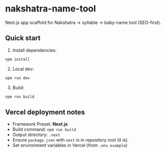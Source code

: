 # nakshatra-name-tool

Next.js app scaffold for Nakshatra → syllable → baby-name tool (SEO-first).

## Quick start

1. Install dependencies:
```bash
npm install
```

2. Local dev:
```bash
npm run dev
```

3. Build:
```bash
npm run build
```

## Vercel deployment notes

- Framework Preset: **Next.js**
- Build command: `npm run build`
- Output directory: `.next`
- Ensure `package.json` with `next` is in repository root (it is).
- Set environment variables in Vercel (from `.env.example`)

